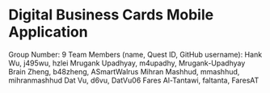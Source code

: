 # Digital Business Cards Mobile Application
Group Number: 9
Team Members (name, Quest ID, GitHub username):
Hank Wu, j495wu, hzlei
Mrugank Upadhyay, m4upadhy, Mrugank-Upadhyay
Brain Zheng, b48zheng, ASmartWalrus
Mihran Mashhud, mmashhud, mihranmashhud
Dat Vu, d6vu, DatVu06
Fares Al-Tantawi, faltanta, FaresAT
